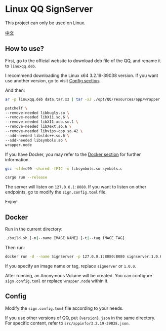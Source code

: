 # Linux QQ SignServer

This project can only be used on Linux.

[中文](README.zh.md)

## How to use?

First, go to the official website to download deb file of the QQ, and rename it to `linuxqq.deb`.

I recommend downloading the Linux x64 3.2.19-39038 version. If you want use another version, go to visit [Config section](#config).

And then:

```sh
ar -p linuxqq.deb data.tar.xz | tar -xJ ./opt/QQ/resources/app/wrapper.node -O > wrapper.node && rm linuxqq.deb

patchelf \
--remove-needed libbugly.so \
--remove-needed libX11.so.6 \
--remove-needed libX11-xcb.so.1 \
--remove-needed libXext.so.6 \
--remove-needed libvips-cpp.so.42 \
--add-needed libstdc++.so.6 \
--add-needed libsymbols.so \
wrapper.node
```

If you have Docker, you may refer to the [Docker section](#docker) for further information.

```sh
gcc -std=c99 -shared -fPIC -o libsymbols.so symbols.c

cargo run --release
```

The server will listen on `127.0.0.1:8080`. If you want to listen on other endpoints, go to modify the `sign.config.toml` file.

Enjoy!

## Docker

Run in the current directory:

```sh
./build.sh [-n|--name IMAGE_NAME] [-t|--tag IMAGE_TAG]
```

Then run:

```sh
docker run -d --name SignServer -p 127.0.0.1:8080:8080 signserver:1.0.0
```

If you specify an image name or tag, replace `signerver` or `1.0.0`.

After running, an Anonymous Volume will be created. You can configure `sign.config.toml` or replace `wrapper.node` within it.

## Config

Modify the `sign.config.toml` file according to your needs.

If you use other versions of QQ, put `{version}.json` in the same directory. For specific content, refer to `src/appinfo/3.2.19-39038.json`.

